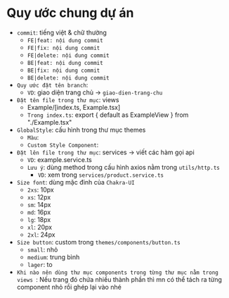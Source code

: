 # Quy ước chung dự án

-   `commit`: tiếng việt & chữ thường
    -   `FE|feat: nội dung commit`
    -   `FE|fix: nội dung commit`
    -   `FE|delete: nội dung commit`
    -   `BE|feat: nội dung commit`
    -   `BE|fix: nội dung commit`
    -   `BE|delete: nội dung commit`
-   `Quy ước đặt tên branch`:
    -   `VD`: giao diện trang chủ -> `giao-dien-trang-chu`
-   `Đặt tên file trong thư mục`: views
    -   Example/[index.ts, Example.tsx]
    -   `Trong index.ts`: export { default as ExampleView } from "./Example.tsx"
-   `GlobalStyle`: cấu hình trong thư mục themes
    -   `Màu`:
    -   `Custom Style Component`:
-   `Đặt lên file trong thư mục`: services -> viết các hàm gọi api
    -   `VD`: example.service.ts
    -   `Lưu ý`: dùng method trong cấu hình axios nằm trong `utils/http.ts`
        -   `VD`: xem trong `services/product.service.ts`
-   `Size font`: dùng mặc đinh của `Chakra-UI`
    -   `2xs`: 10px
    -   `xs`: 12px
    -   `sm`: 14px
    -   `md`: 16px
    -   `lg`: 18px
    -   `xl`: 20px
    -   `2xl`: 24px
-   `Size button`: custom trong `themes/components/button.ts`
    -   `small`: nhỏ
    -   `medium`: trung bình
    -   `lager`: to
-   `Khi nào nên dùng thư mục components trong từng thư mục nằm trong views `: Nếu trang đó chứa nhiều thành phần thì mn có thể tách ra từng component nhỏ rồi ghép lại vào nhé
